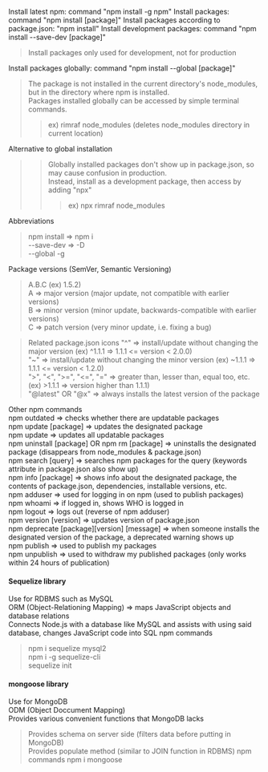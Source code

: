 Install latest npm: command "npm install -g npm"
Install packages: command "npm install [package]"
Install packages according to package.json: "npm install"
Install development packages: command "npm install --save-dev [package]"
> Install packages only used for development, not for production

Install packages globally: command "npm install --global [package]"
> The package is not installed in the current directory's node_modules, but in the directory where npm is installed. <br>
Packages installed globally can be accessed by simple terminal commands. <br>
>> ex) rimraf node_modules (deletes node_modules directory in current location)

Alternative to global installation
>> Globally installed packages don't show up in package.json, so may cause confusion in production. <br>
Instead, install as a development package, then access by adding "npx"
>>> ex) npx rimraf node_modules

Abbreviations
> npm install => npm i <br>
--save-dev => -D <br>
--global -g <br>

Package versions (SemVer, Semantic Versioning)
> A.B.C (ex) 1.5.2) <br>
A => major version (major update, not compatible with earlier versions) <br>
B => minor version (minor update, backwards-compatible with earlier versions) <br>
C => patch version (very minor update, i.e. fixing a bug) <br>

> Related package.json icons
"^" => install/update without changing the major version (ex) ^1.1.1 => 1.1.1 <= version < 2.0.0) <br>
"~" => install/update without changing the minor version (ex) ~1.1.1 => 1.1.1 <= version < 1.2.0) <br>
">", "<", ">=", "<=", "=" => greater than, lesser than, equal too, etc. (ex) >1.1.1 => version higher than 1.1.1) <br>
"@latest" OR "@x" => always installs the latest version of the package

Other npm commands <br>
npm outdated => checks whether there are updatable packages <br>
npm update [package] => updates the designated package <br>
npm update => updates all updatable packages <br>
npm uninstall [package] OR npm rm [package] => uninstalls the designated package (disappears from node_modules & package.json) <br>
npm search [query] => searches npm packages for the query (keywords attribute in package.json also show up) <br>
npm info [package] => shows info about the designated package, the contents of package.json, dependencies, installable versions, etc. <br>
npm adduser => used for logging in on npm (used to publish packages) <br>
npm whoami => if logged in, shows WHO is logged in <br>
npm logout => logs out (reverse of npm adduser) <br>
npm version [version] => updates version of package.json <br>
npm deprecate [package][version] [message] => when someone installs the designated version of the package, a deprecated warning shows up <br>
npm publish => used to publish my packages <br>
npm unpublish => used to withdraw my published packages (only works within 24 hours of publication)

#### Sequelize library
Use for RDBMS such as MySQL <br>
ORM (Object-Relationing Mapping) => maps JavaScript objects and database relations <br>
Connects Node.js with a database like MySQL and assists with using said database, changes JavaScript code into SQL
npm commands
> npm i sequelize mysql2 <br>
npm i -g sequelize-cli <br>
sequelize init

#### mongoose library
Use for MongoDB <br>
ODM (Object Doccument Mapping) <br>
Provides various convenient functions that MongoDB lacks <br>
> Provides schema on server side (filters data before putting in MongoDB) <br>
Provides populate method (similar to JOIN function in RDBMS)
npm commands
>  npm i mongoose
